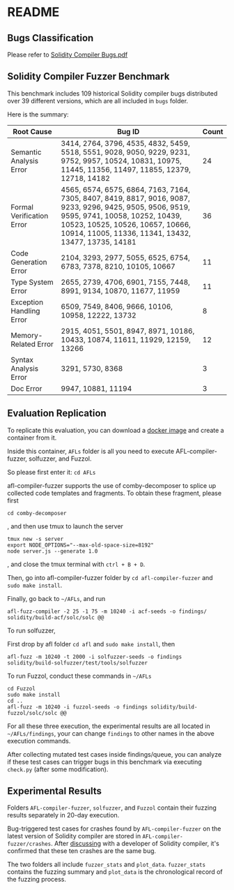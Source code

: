 # README

## Bugs Classification

Please refer to [Solidity Compiler Bugs.pdf](./Solidity%20Compiler%20Bugs.pdf)

## Solidity Compiler Fuzzer Benchmark

This benchmark includes 109 historical Solidity compiler bugs distributed over 39 different versions, which are all included in `bugs` folder.

Here is the summary:

| Root Cause | Bug ID | Count |
| --- | --- | --- |
| Semantic Analysis Error | 3414, 2764, 3796, 4535, 4832, 5459, 5518, 5551, 9028, 9050, 9229, 9231, 9752, 9957, 10524, 10831, 10975, 11445, 11356, 11497, 11855, 12379, 12718, 14182 | 24 |
| Formal Verification Error | 4565, 6574, 6575, 6864, 7163, 7164, 7305, 8407, 8419, 8817, 9016, 9087, 9233, 9296, 9425, 9505, 9506, 9519, 9595, 9741, 10058, 10252, 10439, 10523, 10525, 10526, 10657, 10666, 10914, 11005, 11336, 11341, 13432, 13477, 13735, 14181 | 36 |
| Code Generation Error | 2104, 3293, 2977, 5055, 6525, 6754, 6783, 7378, 8210, 10105, 10667 | 11 |
| Type System Error | 2655, 2739, 4706, 6901, 7155, 7448, 8991, 9134, 10870, 11677, 11959 | 11 |
| Exception Handling Error | 6509, 7549, 8406, 9666, 10106, 10958, 12222, 13732 | 8 |
| Memory-Related Error | 2915, 4051, 5501, 8947, 8971, 10186, 10433, 10874, 11611, 11929, 12159, 13266 | 12 |
| Syntax Analysis Error | 3291, 5730, 8368 | 3 |
| Doc Error | 9947, 10881, 11194 | 3 |



## Evaluation Replication

To replicate this evaluation, you can download a [docker image](https://hub.docker.com/repository/docker/mhypony/sol-fuzzer-benchmark/general) and create a container from it.

Inside this container, `AFLs` folder is all you need to execute AFL-compiler-fuzzer, solfuzzer, and Fuzzol.

So please first enter it: `cd AFLs`

afl-compiler-fuzzer supports the use of comby-decomposer to splice up collected code templates and fragments. To obtain these fragment, please first

```
cd comby-decomposer
```

, and then use tmux to launch the server

```
tmux new -s server
export NODE_OPTIONS="--max-old-space-size=8192"
node server.js --generate 1.0
```

, and close the tmux terminal with `ctrl + B + D`.

Then, go into afl-compiler-fuzzer folder by `cd afl-compiler-fuzzer` and `sudo make install`.

Finally, go back to `~/AFLs`, and run

```
afl-fuzz-compiler -2 25 -1 75 -m 10240 -i acf-seeds -o findings/ solidity/build-acf/solc/solc @@
```

To run solfuzzer,

First drop by afl folder `cd afl` and `sudo make install`, then

```
afl-fuzz -m 10240 -t 2000 -i solfuzzer-seeds -o findings solidity/build-solfuzzer/test/tools/solfuzzer
```

To run Fuzzol, conduct these commands in `~/AFLs`

```
cd Fuzzol
sudo make install
cd ..
afl-fuzz -m 10240 -i fuzzol-seeds -o findings solidity/build-fuzzol/solc/solc @@
```

For all these three execution, the experimental results are all located in `~/AFLs/findings`, your can change `findings` to other names in the above execution commands.

After collecting mutated test cases inside findings/queue, you can analyze if these test cases can trigger bugs in this benchmark via executing `check.py` (after some modification).

## Experimental Results

Folders `AFL-compiler-fuzzer`, `solfuzzer`, and `Fuzzol` contain their fuzzing results separately in 20-day execution.

Bug-triggered test cases for crashes found by `AFL-compiler-fuzzer` on the latest version of Solidity compiler are stored in `AFL-compiler-fuzzer/crashes`.
After [discussing](https://github.com/ethereum/solidity/issues/14719#issuecomment-1842628879) with a developer of Solidity compiler, it's confirmed that these ten crashes are the same bug.

The two folders all include `fuzzer_stats` and `plot_data`.
`fuzzer_stats` contains the fuzzing summary and `plot_data` is the chronological record of the fuzzing process. 
